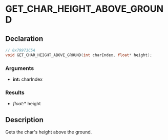 # GET_CHAR_HEIGHT_ABOVE_GROUND

## Declaration
```cpp
// 0x79973C5A
void GET_CHAR_HEIGHT_ABOVE_GROUND(int charIndex, float* height);
```

### Arguments
- **int:** charIndex

### Results
- **float*:** height

## Description
Gets the char's height above the ground.